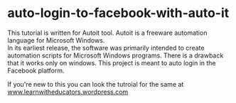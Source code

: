 # auto-login-to-facebook-with-auto-it
This tutorial is written for Autoit tool. Autoit is a freeware automation language for Microsoft Windows.  
In its earliest release, the software was primarily intended to create automation scripts for Microsoft Windows programs.
There is a drawback that it works only on windows. 
This project is meant to auto login in the Facebook platform.

If you're new to this you can look the tutroial for the same at www.learnwitheducators.wordpress.com
